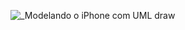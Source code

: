 ![_Modelando o iPhone com UML draw](https://github.com/egroehs/dio-projetos/assets/122320700/54f9bc33-abb7-4c55-9735-97d0072a5419)
